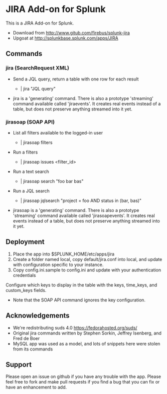 JIRA Add-on for Splunk
======================

This is a JIRA Add-on for Splunk.
* Download from http://www.gitub.com/firebus/splunk-jira
* Upgoat at http://splunkbase.splunk.com/apps/JIRA

## Commands

### jira (SearchRequest XML)

* Send a JQL query, return a table with one row for each result
	* | jira "JQL query"

* jira is a 'generating' command. There is also a prototype 'streaming' command available called 'jiraevents'. It creates real 
  events instead of a table, but does not preserve anything streamed into it yet.

### jirasoap (SOAP API)

* List all filters available to the logged-in user
	* | jirasoap filters
* Run a filters
	* | jirasoap issues <filter_id>
* Run a text search
	* | jirasoap search "foo bar bas"
* Run a JQL search
	* | jirasoap jqlsearch "project = foo AND status in (bar, bas)"

* jirasoap is a 'generating' command. There is also a prototype 'streaming' command available called 'jirasoapevents'. It creates
  real events instead of a table, but does not preserve anything streamed into it yet.

## Deployment

1. Place the app into $SPLUNK_HOME/etc/apps/jira
2. Create a folder named local, copy default/jira.conf into local, and update with configuration specific to your instance.
3. Copy config.ini.sample to config.ini and update with your authentication credentials

Configure which keys to display in the table with the keys, time_keys, and custom_keys fields.
* Note that the SOAP API command ignores the key configuration.

## Acknowledgements

* We're redistributing suds 4.0 https://fedorahosted.org/suds/
* Original jira commands written by Stephen Sorkin, Jeffrey Isenberg, and Fred de Boer
* MySQL app was used as a model, and lots of snippets here were stolen from its commands

## Support

Please open an issue on github if you have any trouble with the app. 
Please feel free to fork and make pull requests if you find a bug that you can fix or have an enhancement to add.
